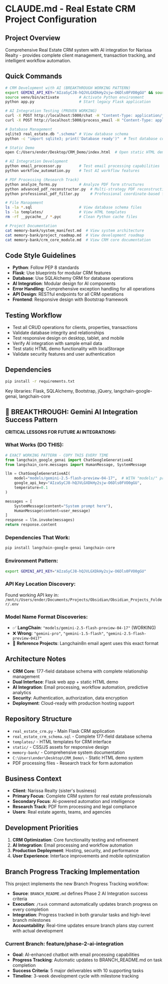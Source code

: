 # CLAUDE.md - Real Estate CRM Project Configuration

## Project Overview
Comprehensive Real Estate CRM system with AI integration for Narissa Realty - provides complete client management, transaction tracking, and intelligent workflow automation.

## Quick Commands
```bash
# CRM Development with AI (BREAKTHROUGH WORKING PATTERN)
export GEMINI_API_KEY="AIzaSyCJ8-hQJVLGXDkHy2sjw-O6Dls0FVO0gGU" && source venv/bin/activate && python real_estate_crm.py        # Start main Flask CRM with AI
source venv/bin/activate         # Activate Python environment
python app.py                    # Start legacy Flask application

# AI Integration Testing (PROVEN WORKING)
curl -X POST http://localhost:5000/chat -H "Content-Type: application/json" -d '{"message": "Test AI integration"}'
curl -X POST http://localhost:5000/process_email -H "Content-Type: application/json" -d '{"email_content": "Sample email content"}'

# Database Management
sqlite3 real_estate.db ".schema" # View database schema
python -c "import sqlite3; print('Database ready')"  # Test database connection

# Static Demo
open C:/Users/ender/Desktop/CRM_Demo/index.html  # Open static HTML demo (Windows)

# AI Integration Development
python email_processor.py        # Test email processing capabilities
python workflow_automation.py    # Test AI workflow features

# PDF Processing (Research Track)
python analyze_forms.py          # Analyze PDF form structures
python advanced_pdf_reconstructor.py  # Multi-strategy PDF reconstruction
python professional_pdf_filler.py     # Professional coordinate-based filling

# File Management
ls -la *.sql                     # View database schema files
ls -la templates/                # View HTML templates
rm -rf __pycache__/ *.pyc        # Clean Python cache files

# Project Documentation
cat memory-bank/system_manifest.md  # View system architecture
cat memory-bank/project_roadmap.md  # View development roadmap
cat memory-bank/crm_core_module.md  # View CRM core documentation
```

## Code Style Guidelines
- **Python**: Follow PEP 8 standards
- **Flask**: Use blueprints for modular CRM features
- **Database**: Use SQLAlchemy ORM for database operations
- **AI Integration**: Modular design for AI components
- **Error Handling**: Comprehensive exception handling for all operations
- **API Design**: RESTful endpoints for all CRM operations
- **Frontend**: Responsive design with Bootstrap framework

## Testing Workflow
- Test all CRUD operations for clients, properties, transactions
- Validate database integrity and relationships
- Test responsive design on desktop, tablet, and mobile
- Verify AI integration with sample email data
- Test static HTML demo functionality with localStorage
- Validate security features and user authentication

## Dependencies
```bash
pip install -r requirements.txt
```
Key libraries: Flask, SQLAlchemy, Bootstrap, jQuery, langchain-google-genai, langchain-core

## 🚀 BREAKTHROUGH: Gemini AI Integration Success Pattern
**CRITICAL LESSONS FOR FUTURE AI INTEGRATIONS:**

### What Works (DO THIS):
```python
# EXACT WORKING PATTERN - COPY THIS EVERY TIME
from langchain_google_genai import ChatGoogleGenerativeAI
from langchain_core.messages import HumanMessage, SystemMessage

llm = ChatGoogleGenerativeAI(
    model="models/gemini-2.5-flash-preview-04-17",  # WITH "models/" prefix!
    google_api_key="AIzaSyCJ8-hQJVLGXDkHy2sjw-O6Dls0FVO0gGU",
    temperature=0.1
)

messages = [
    SystemMessage(content="System prompt here"),
    HumanMessage(content=user_message)
]
response = llm.invoke(messages)
return response.content
```

### Dependencies That Work:
```bash
pip install langchain-google-genai langchain-core
```

### Environment Pattern:
```bash
export GEMINI_API_KEY="AIzaSyCJ8-hQJVLGXDkHy2sjw-O6Dls0FVO0gGU"
```

### API Key Location Discovery:
Found working API key in: `/mnt/c/Users/ender/Documents/Projects/Obsidian/Obsidian_Projects_Folder/.env`

### Model Name Format Discoveries:
- ✅ **LangChain**: `"models/gemini-2.5-flash-preview-04-17"` (WORKING)
- ❌ **Wrong**: `"gemini-pro"`, `"gemini-1.5-flash"`, `"gemini-2.5-flash-preview-0417"`
- 📍 **Reference Projects**: Langchain8n email agent uses this exact format

## Architecture Notes
- **CRM Core**: 177-field database schema with complete relationship management
- **Dual Interface**: Flask web app + static HTML demo
- **AI Integration**: Email processing, workflow automation, predictive analytics
- **Security**: Authentication, authorization, data encryption
- **Deployment**: Cloud-ready with production hosting support

## Repository Structure
- `real_estate_crm.py` - Main Flask CRM application
- `real_estate_crm_schema.sql` - Complete 177-field database schema
- `templates/` - HTML templates for CRM interface
- `static/` - CSS/JS assets for responsive design
- `memory-bank/` - Comprehensive system documentation
- `C:\Users\ender\Desktop\CRM_Demo\` - Static HTML demo system
- PDF processing files - Research track for form automation

## Business Context
- **Client**: Narissa Realty (sister's business)
- **Primary Focus**: Complete CRM system for real estate professionals
- **Secondary Focus**: AI-powered automation and intelligence
- **Research Track**: PDF form processing and legal compliance
- **Users**: Real estate agents, teams, and agencies

## Development Priorities
1. **CRM Optimization**: Core functionality testing and refinement
2. **AI Integration**: Email processing and workflow automation
3. **Production Deployment**: Hosting, security, and performance
4. **User Experience**: Interface improvements and mobile optimization

## Branch Progress Tracking Implementation
This project implements the new Branch Progress Tracking workflow:
- **Source**: `BRANCH_README.md` defines Phase 2 AI Integration success criteria
- **Execution**: `/task` command automatically updates branch progress on every completion
- **Integration**: Progress tracked in both granular tasks and high-level branch milestones
- **Accountability**: Real-time updates ensure branch plans stay current with actual development

### Current Branch: feature/phase-2-ai-integration
- **Goal**: AI-enhanced chatbot with email processing capabilities
- **Progress Tracking**: Automatic updates to BRANCH_README.md on task completion
- **Success Criteria**: 5 major deliverables with 10 supporting tasks
- **Timeline**: 3-week development cycle with milestone tracking
